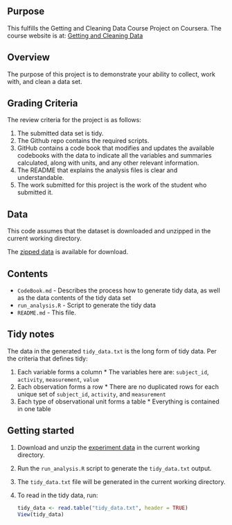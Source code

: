 ## Purpose
This fulfills the Getting and Cleaning Data Course Project on Coursera. The course website is at: [Getting and Cleaning Data](https://www.coursera.org/learn/data-cleaning/home/info)

## Overview
The purpose of this project is to demonstrate your ability to collect, work with, and clean a data set.

## Grading Criteria
The review criteria for the project is as follows:

1. The submitted data set is tidy.
2. The Github repo contains the required scripts.
3. GitHub contains a code book that modifies and updates the available codebooks with the data to indicate all the variables and summaries calculated, along with units, and any other relevant information.
4. The README that explains the analysis files is clear and understandable.
5. The work submitted for this project is the work of the student who submitted it.

## Data
This code assumes that the dataset is downloaded and unzipped in the current working directory.

The [zipped data](https://d396qusza40orc.cloudfront.net/getdata%2Fprojectfiles%2FUCI%20HAR%20Dataset.zip) is available for download.

## Contents
* `CodeBook.md` - Describes the process how to generate tidy data, as well as the data contents of the tidy data set
* `run_analysis.R` - Script to generate the tidy data
* `README.md` - This file.

## Tidy notes
The data in the generated `tidy_data.txt` is the long form of tidy data. Per 
the criteria that defines tidy:
  1. Each variable forms a column
    * The variables here are: `subject_id`, `activity`, `measurement`, `value`
  2. Each observation forms a row
    * There are no duplicated rows for each unique set of `subject_id`, `activity`, and `measurement`
  3. Each type of observational unit forms a table
    * Everything is contained in one table

## Getting started
1. Download and unzip the [experiment data](https://d396qusza40orc.cloudfront.net/getdata%2Fprojectfiles%2FUCI%20HAR%20Dataset.zip) in the current working directory.
2. Run the `run_analysis.R` script to generate the `tidy_data.txt` output.
3. The `tidy_data.txt` file will be generated in the current working directory.
4. To read in the tidy data, run:

	```r
	tidy_data <- read.table("tidy_data.txt", header = TRUE)
	View(tidy_data)
	```

